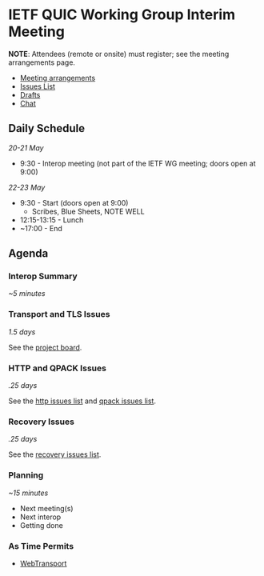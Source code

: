 # IETF QUIC Working Group Interim Meeting

**NOTE**: Attendees (remote or onsite) must register; see the meeting arrangements page.

* [Meeting arrangements](https://github.com/quicwg/wg-materials/blob/master/interim-19-05/arrangements.md)
* [Issues List](https://github.com/quicwg/base-drafts/issues)
* [Drafts](https://github.com/quicwg/base-drafts)
* [Chat](xmpp:quic@jabber.ietf.org?join)

## Daily Schedule

_20-21 May_

* 9:30 - Interop meeting (not part of the IETF WG meeting; doors open at 9:00)


_22-23 May_

* 9:30 - Start (doors open at 9:00)
  * Scribes, Blue Sheets, NOTE WELL
* 12:15-13:15 - Lunch
* ~17:00 - End


## Agenda

### Interop Summary

_~5 minutes_


### Transport and TLS Issues

_1.5 days_

See the [project board](https://github.com/quicwg/base-drafts/projects/5).


### HTTP and QPACK Issues

_.25 days_

See the [http issues list](https://github.com/quicwg/base-drafts/issues?utf8=✓&q=is%3Aissue+is%3Aopen+label%3A-http+label%3Adesign) and [qpack issues list](https://github.com/quicwg/base-drafts/issues?utf8=✓&q=is%3Aissue+is%3Aopen+label%3A-qpack+label%3Adesign).


### Recovery Issues

_.25 days_

See the [recovery issues list](https://github.com/quicwg/base-drafts/issues?utf8=✓&q=is%3Aissue+is%3Aopen+label%3A-recovery+label%3Adesign).


### Planning

_~15 minutes_

- Next meeting(s)
- Next interop
- Getting done


### As Time Permits

- [WebTransport](https://tools.ietf.org/html/draft-vvv-webtransport-overview-00)
